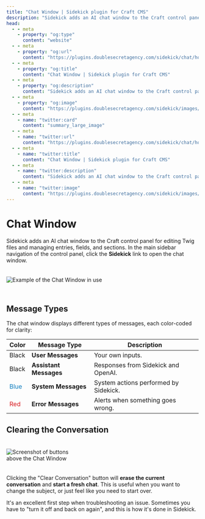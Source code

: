 ```yaml
---
title: "Chat Window | Sidekick plugin for Craft CMS"
description: "Sidekick adds an AI chat window to the Craft control panel for editing Twig files and managing entries, fields, and sections."
head:
  - - meta
    - property: "og:type"
      content: "website"
  - - meta
    - property: "og:url"
      content: "https://plugins.doublesecretagency.com/sidekick/chat/how-it-works"
  - - meta
    - property: "og:title"
      content: "Chat Window | Sidekick plugin for Craft CMS"
  - - meta
    - property: "og:description"
      content: "Sidekick adds an AI chat window to the Craft control panel for editing Twig files and managing entries, fields, and sections."
  - - meta
    - property: "og:image"
      content: "https://plugins.doublesecretagency.com/sidekick/images/chat-window/chat-window-example.png"
  - - meta
    - name: "twitter:card"
      content: "summary_large_image"
  - - meta
    - name: "twitter:url"
      content: "https://plugins.doublesecretagency.com/sidekick/chat/how-it-works"
  - - meta
    - name: "twitter:title"
      content: "Chat Window | Sidekick plugin for Craft CMS"
  - - meta
    - name: "twitter:description"
      content: "Sidekick adds an AI chat window to the Craft control panel for editing Twig files and managing entries, fields, and sections."
  - - meta
    - name: "twitter:image"
      content: "https://plugins.doublesecretagency.com/sidekick/images/chat-window/chat-window-example.png"
---
```


# Chat Window

Sidekick adds an AI chat window to the Craft control panel for editing Twig files and managing entries, fields, and sections. In the main sidebar navigation of the control panel, click the **Sidekick** link to open the chat window.

<img class="dropshadow" src="/images/chat-window/chat-window-example.png" alt="Example of the Chat Window in use" style="max-width:737px; margin:20px 0 26px;">

## Message Types

The chat window displays different types of messages, each color-coded for clarity:

| Color                                   | Message Type           | Description                           |
|-----------------------------------------|------------------------|---------------------------------------|
| Black                                   | **User Messages**      | Your own inputs.                      |
| Black                                   | **Assistant Messages** | Responses from Sidekick and OpenAI.   |
| <span style="color:#127fbf">Blue</span> | **System Messages**    | System actions performed by Sidekick. |
| <span style="color:#d81e23">Red</span>  | **Error Messages**     | Alerts when something goes wrong.     |

## Clearing the Conversation

<img class="dropshadow" src="/images/chat-window/chat-window-buttons.png" alt="Screenshot of buttons above the Chat Window" style="max-width:196px; margin-top:20px; margin-bottom:20px;">

Clicking the "Clear Conversation" button will **erase the current conversation** and **start a fresh chat**. This is useful when you want to change the subject, or just feel like you need to start over.

It's an excellent first step when troubleshooting an issue. Sometimes you have to "turn it off and back on again", and this is how it's done in Sidekick.

[//]: # (## Switching GPT Models)

[//]: # ()
[//]: # (To switch between models, simply click the model button and select your preferred GPT model.)

[//]: # ()
[//]: # (:::warning You must "Clear Conversation" to apply the new model)

[//]: # (The new model will not take effect until you clear the conversation.)

[//]: # (:::)
